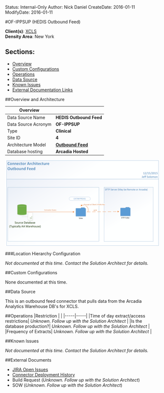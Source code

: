 Status: Internal-Only
Author: Nick Daniel
CreateDate: 2016-01-11
ModifyDate: 2016-01-11


#OF-IPPSUP (HEDIS Outbound Feed)

**Client(s)**: [XCLS](../XCLS.md)  
**Density Area**: New York   

## Sections:
* [Overview](#overview-and-architecture)
* [Custom Configurations](#custom-configurations)
* [Operations](#operations)
* [Data Source](#data-source)
* [Known Issues](#known-issues)
* [External Documentation Links](#external-documents)

##Overview and Architecture

| Overview ||
|-----|-----|
| Data Source Name| **HEDIS Outbound Feed** |
| Data Source Acronym| **OF-IPPSUP** |
| Type | **Clinical** |
| Site ID | **4** |
| Architecture Model | [**Outbound Feed**](../../Tech_Delivery/Standard-Implementations/Outbound-Feed.md)|
| Database hosting | **Arcadia Hosted** |


<a href="../../../img/Connector-Outbound-Feed.png">![](../../img/Connector-Outbound-Feed.png)</a>



###Location Hierarchy Configuration

*Not documented at this time. Contact the Solution Architect for details.*

##Custom Configurations

None documented at this time. 

##Data Source

This is an outbound feed connector that pulls data from the Arcadia Analytics Warehouse DB's for XCLS.  

##Operations
|Restriction | |
|-----|-----|
|Time of day extract/access restrictions| *Unknown. Follow up with the Solution Architect* |
|Is the database production?| *Unknown. Follow up with the Solution Architect*  |
|Frequency of Extracts| *Unknown. Follow up with the Solution Architect*  |

##Known Issues

*Not documented at this time. Contact the Solution Architect for details.*

##External Documents
- [JIRA Open Issues](https://jira.arcadiasolutions.com/issues/?jql=(labels%20%3D%20OF-IPPSUP%20or%20%22Data%20Source%20Acronym%22%20~%20OF-IPPSUP)%20and%20status%20!%3D%20Closed)
- [Connector Deployment History](https://github.com/arcadia/qdw/wiki/connector-version)
- Build Request (*Unknown. Follow up with the Solution Architect*)
- SOW (*Unknown. Follow up with the Solution Architect*)
